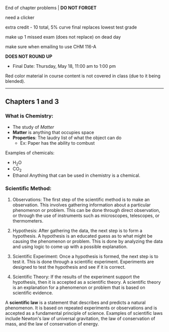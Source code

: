 End of chapter problems | **DO NOT FORGET**

need a clicker

extra credit - 10 total, 5% curve
final replaces lowest test grade

make up 1 missed exam (does not replace) on dead day

make sure when emailing to use CHM 116-A

**DOES NOT ROUND UP**

- Final Date: Thursday, May 18, 11:00 am to 1:00 pm

Red color material in course content is not covered in class (due to it being blended). 

---

## Chapters 1 and 3

### What is Chemistry:
- The study of *Matter*
- **Matter** is anything that occupies space
- **Properties**: The laudry list of what the object can do
	- Ex: Paper has the ability to combust

Examples of chemicals:
- H<sub>2</sub>O
- CO<sub>2</sub>
- Ethanol
Anything that can be used in chemistry is a chemical.

### Scientific Method:
1. Observations: The first step of the scientific method is to make an observation. This involves gathering information about a particular phenomenon or problem. This can be done through direct observation, or through the use of instruments such as microscopes, telescopes, or thermometers.

2. Hypothesis: After gathering the data, the next step is to form a hypothesis. A hypothesis is an educated guess as to what might be causing the phenomenon or problem. This is done by analyzing the data and using logic to come up with a possible explanation.

3. Scientific Experiment: Once a hypothesis is formed, the next step is to test it. This is done through a scientific experiment. Experiments are designed to test the hypothesis and see if it is correct.

4. Scientific Theory: If the results of the experiment support the hypothesis, then it is accepted as a scientific theory. A scientific theory is an explanation for a phenomenon or problem that is based on scientific evidence.

A **scientific law** is a statement that describes and predicts a natural phenomenon. It is based on repeated experiments or observations and is accepted as a fundamental principle of science. Examples of scientific laws include Newton's law of universal gravitation, the law of conservation of mass, and the law of conservation of energy.

